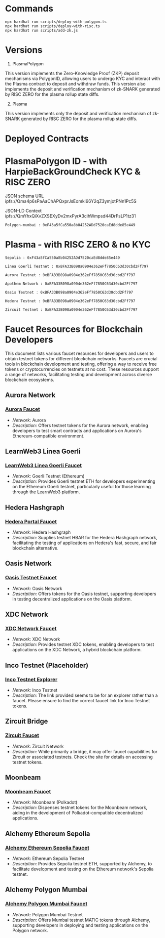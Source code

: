 # Commands

```shell
npx hardhat run scripts/deploy-with-polygon.ts
npx hardhat run scripts/deploy-with-risc.ts
npx hardhat run scripts/add-zk.js
```
# Versions 

1. PlasmaPolygon  

This version implements the Zero-Knowledge Proof (ZKP) deposit mechanisms via PolygonID, allowing users to undergo KYC and interact with the Plasma contract to deposit and withdraw funds. This version also implements the deposit and verification mechanism of zk-SNARK generated by RISC ZERO for the plasma rollup state diffs.  

2. Plasma  

This version implements only the deposit and verification mechanism of zk-SNARK generated by RISC ZERO for the plasma rollup state diffs.  

# Deployed Contracts 
# PlasmaPolygon ID - with HarpieBackGroundCheck KYC & RISC ZERO

JSON schema URL
ipfs://Qma4p6sPaAaChAPQxprJsEomki66Y2qZ3ymjotPNn1Pc5S

JSON-LD Context
ipfs://QmYhxQiXvZXSEXyDv2mxPyrA3cihWmpsd44DrFsLP1tz31

```
Polygon-mumbai : 0xF43a5fCa550a8b04252ADd7520caEd8dde85e449
```

# Plasma -  with RISC ZERO & no KYC

```
Sepolia : 0xF43a5fCa550a8b04252ADd7520caEd8dde85e449
```  
```
Linea Goerli Testnet : 0xBFA33B098a0904e362eFf7850C63d30cbd2Ff797
```  
```
Aurora Testnet : 0xBFA33B098a0904e362eFf7850C63d30cbd2Ff797
```  
```
Apothem Network : 0xBFA33B098a0904e362eFf7850C63d30cbd2Ff797
```  
```
Oasis Testnet : 0xBFA33B098a0904e362eFf7850C63d30cbd2Ff797
```   
```
Hedera Testnet : 0xBFA33B098a0904e362eFf7850C63d30cbd2Ff797
```  
```
Zircuit Testnet : 0xBFA33B098a0904e362eFf7850C63d30cbd2Ff797
```  
  
# Faucet Resources for Blockchain Developers

This document lists various faucet resources for developers and users to obtain testnet tokens for different blockchain networks. Faucets are crucial tools in blockchain development and testing, offering a way to receive free tokens or cryptocurrencies on testnets at no cost. These resources support a range of networks, facilitating testing and development across diverse blockchain ecosystems.

## Aurora Network

### [Aurora Faucet](https://aurora.dev/faucet)
- *Network:* Aurora
- *Description:* Offers testnet tokens for the Aurora network, enabling developers to test smart contracts and applications on Aurora's Ethereum-compatible environment.

## LearnWeb3 Linea Goerli

### [LearnWeb3 Linea Goerli Faucet](https://learnweb3.io/faucets/linea_goerli/)
- *Network:* Goerli Testnet (Ethereum)
- *Description:* Provides Goerli testnet ETH for developers experimenting on the Ethereum Goerli testnet, particularly useful for those learning through the LearnWeb3 platform.

## Hedera Hashgraph

### [Hedera Portal Faucet](https://portal.hedera.com/faucet)
- *Network:* Hedera Hashgraph
- *Description:* Supplies testnet HBAR for the Hedera Hashgraph network, facilitating the testing of applications on Hedera's fast, secure, and fair blockchain alternative.

## Oasis Network

### [Oasis Testnet Faucet](https://faucet.testnet.oasis.dev/)
- *Network:* Oasis Network
- *Description:* Offers tokens for the Oasis testnet, supporting developers in testing decentralized applications on the Oasis platform.

## XDC Network

### [XDC Network Faucet](https://faucet.blocksscan.io/)
- *Network:* XDC Network
- *Description:* Provides testnet XDC tokens, enabling developers to test applications on the XDC Network, a hybrid blockchain platform.

## Inco Testnet (Placeholder)

### [Inco Testnet Explorer](https://explorer.testnet.inco.org/)
- *Network:* Inco Testnet
- *Description:* The link provided seems to be for an explorer rather than a faucet. Please ensure to find the correct faucet link for Inco Testnet tokens.

## Zircuit Bridge

### [Zircuit Faucet](https://bridge.zircuit.com/)
- *Network:* Zircuit Network
- *Description:* While primarily a bridge, it may offer faucet capabilities for Zircuit or associated testnets. Check the site for details on accessing testnet tokens.

## Moonbeam

### [Moonbeam Faucet](https://faucet.moonbeam.network/)
- *Network:* Moonbeam (Polkadot)
- *Description:* Dispenses testnet tokens for the Moonbeam network, aiding in the development of Polkadot-compatible decentralized applications.

## Alchemy Ethereum Sepolia

### [Alchemy Ethereum Sepolia Faucet](https://www.alchemy.com/faucets/ethereum-sepolia)
- *Network:* Ethereum Sepolia Testnet
- *Description:* Provides Sepolia testnet ETH, supported by Alchemy, to facilitate development and testing on the Ethereum network's Sepolia testnet.

## Alchemy Polygon Mumbai

### [Alchemy Polygon Mumbai Faucet](https://www.alchemy.com/faucets/polygon-mumbai)
- *Network:* Polygon Mumbai Testnet
- *Description:* Offers Mumbai testnet MATIC tokens through Alchemy, supporting developers in deploying and testing applications on the Polygon network.
